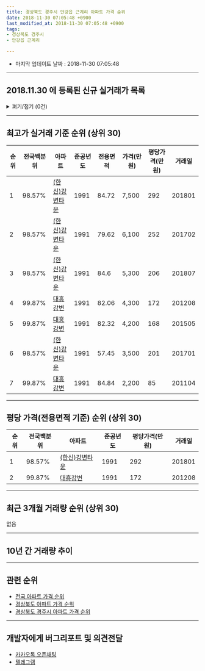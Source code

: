 ```yaml
---
title: 경상북도 경주시 안강읍 근계리 아파트 가격 순위
date: 2018-11-30 07:05:48 +0900
last_modified_at: 2018-11-30 07:05:48 +0900
tags:
- 경상북도 경주시
- 안강읍 근계리

---
```


* 마지막 업데이트 날짜 : 2018-11-30 07:05:48

---

## 2018.11.30 에 등록된 신규 실거래가 목록

<details>
<summary>펴기/접기 (0건)</summary>
<div markdown="1">

|아파트|전국백분위|준공년도|전용면적|가격(만원)|평당가격(만원)|거래일|
|---|---|---|---|---|---|---|
|없음|||||||


</div>
</details>

---

## 최고가 실거래 기준 순위 (상위 30)


|순위|전국백분위|아파트|준공년도|전용면적|가격(만원)|평당가격(만원)|거래일|
|---|---|---|---|---|---|---|---|
|1|98.57%|[(한신)강변타운](https://search.naver.com/search.naver?query=%EA%B2%BD%EC%83%81%EB%B6%81%EB%8F%84+%EA%B2%BD%EC%A3%BC%EC%8B%9C+%EC%95%88%EA%B0%95%EC%9D%8D+%EA%B7%BC%EA%B3%84%EB%A6%AC+%28%ED%95%9C%EC%8B%A0%29%EA%B0%95%EB%B3%80%ED%83%80%EC%9A%B4)|1991|84.72|7,500|292|201801|
|2|98.57%|[(한신)강변타운](https://search.naver.com/search.naver?query=%EA%B2%BD%EC%83%81%EB%B6%81%EB%8F%84+%EA%B2%BD%EC%A3%BC%EC%8B%9C+%EC%95%88%EA%B0%95%EC%9D%8D+%EA%B7%BC%EA%B3%84%EB%A6%AC+%28%ED%95%9C%EC%8B%A0%29%EA%B0%95%EB%B3%80%ED%83%80%EC%9A%B4)|1991|79.62|6,100|252|201702|
|3|98.57%|[(한신)강변타운](https://search.naver.com/search.naver?query=%EA%B2%BD%EC%83%81%EB%B6%81%EB%8F%84+%EA%B2%BD%EC%A3%BC%EC%8B%9C+%EC%95%88%EA%B0%95%EC%9D%8D+%EA%B7%BC%EA%B3%84%EB%A6%AC+%28%ED%95%9C%EC%8B%A0%29%EA%B0%95%EB%B3%80%ED%83%80%EC%9A%B4)|1991|84.6|5,300|206|201807|
|4|99.87%|[대흥강변](https://search.naver.com/search.naver?query=%EA%B2%BD%EC%83%81%EB%B6%81%EB%8F%84+%EA%B2%BD%EC%A3%BC%EC%8B%9C+%EC%95%88%EA%B0%95%EC%9D%8D+%EA%B7%BC%EA%B3%84%EB%A6%AC+%EB%8C%80%ED%9D%A5%EA%B0%95%EB%B3%80)|1991|82.06|4,300|172|201208|
|5|99.87%|[대흥강변](https://search.naver.com/search.naver?query=%EA%B2%BD%EC%83%81%EB%B6%81%EB%8F%84+%EA%B2%BD%EC%A3%BC%EC%8B%9C+%EC%95%88%EA%B0%95%EC%9D%8D+%EA%B7%BC%EA%B3%84%EB%A6%AC+%EB%8C%80%ED%9D%A5%EA%B0%95%EB%B3%80)|1991|82.32|4,200|168|201505|
|6|98.57%|[(한신)강변타운](https://search.naver.com/search.naver?query=%EA%B2%BD%EC%83%81%EB%B6%81%EB%8F%84+%EA%B2%BD%EC%A3%BC%EC%8B%9C+%EC%95%88%EA%B0%95%EC%9D%8D+%EA%B7%BC%EA%B3%84%EB%A6%AC+%28%ED%95%9C%EC%8B%A0%29%EA%B0%95%EB%B3%80%ED%83%80%EC%9A%B4)|1991|57.45|3,500|201|201701|
|7|99.87%|[대흥강변](https://search.naver.com/search.naver?query=%EA%B2%BD%EC%83%81%EB%B6%81%EB%8F%84+%EA%B2%BD%EC%A3%BC%EC%8B%9C+%EC%95%88%EA%B0%95%EC%9D%8D+%EA%B7%BC%EA%B3%84%EB%A6%AC+%EB%8C%80%ED%9D%A5%EA%B0%95%EB%B3%80)|1991|84.84|2,200|85|201104|


---

## 평당 가격(전용면적 기준) 순위 (상위 30)


|순위|전국백분위|아파트|준공년도|평당가격(만원)|거래일|
|---|---|---|---|---|---|
|1|98.57%|[(한신)강변타운](https://search.naver.com/search.naver?query=%EA%B2%BD%EC%83%81%EB%B6%81%EB%8F%84+%EA%B2%BD%EC%A3%BC%EC%8B%9C+%EC%95%88%EA%B0%95%EC%9D%8D+%EA%B7%BC%EA%B3%84%EB%A6%AC+%28%ED%95%9C%EC%8B%A0%29%EA%B0%95%EB%B3%80%ED%83%80%EC%9A%B4)|1991|292|201801|
|2|99.87%|[대흥강변](https://search.naver.com/search.naver?query=%EA%B2%BD%EC%83%81%EB%B6%81%EB%8F%84+%EA%B2%BD%EC%A3%BC%EC%8B%9C+%EC%95%88%EA%B0%95%EC%9D%8D+%EA%B7%BC%EA%B3%84%EB%A6%AC+%EB%8C%80%ED%9D%A5%EA%B0%95%EB%B3%80)|1991|172|201208|


---

## 최근 3개월 거래량 순위 (상위 30)

없음

---

## 10년 간 거래량 추이


<div style="width:100%;">
    <canvas id="deal_progress" height="250"></canvas>
</div>

<script>
new Chart(document.getElementById("deal_progress"), {
    type: 'line',
    data: {
        labels: ['200811','200812','200901','200902','200903','200904','200905','200906','200907','200908','200909','200910','200911','200912','201001','201002','201003','201004','201005','201006','201007','201008','201009','201010','201011','201012','201101','201102','201103','201104','201105','201106','201107','201108','201109','201110','201111','201112','201201','201202','201203','201204','201205','201206','201207','201208','201209','201210','201211','201212','201301','201302','201303','201304','201305','201306','201307','201308','201309','201310','201311','201312','201401','201402','201403','201404','201405','201406','201407','201408','201409','201410','201411','201412','201501','201502','201503','201504','201505','201506','201507','201508','201509','201510','201511','201512','201601','201602','201603','201604','201605','201606','201607','201608','201609','201610','201611','201612','201701','201702','201703','201704','201705','201706','201707','201708','201709','201710','201711','201712','201801','201802','201803','201804','201805','201806','201807','201808','201809','201810','201811'],
        datasets: [{
            label: '실거래 수',
            pointRadius: 1,
            data: [2, 0, 0, 1, 0, 0, 1, 1, 1, 1, 0, 1, 2, 1, 0, 0, 0, 0, 0, 1, 0, 0, 0, 0, 0, 0, 1, 0, 2, 3, 0, 1, 2, 1, 0, 0, 1, 3, 0, 0, 0, 0, 0, 0, 2, 2, 2, 1, 1, 0, 0, 0, 1, 3, 0, 1, 0, 0, 1, 1, 0, 0, 1, 2, 1, 2, 0, 1, 1, 1, 1, 0, 0, 1, 0, 0, 0, 0, 2, 1, 0, 0, 0, 0, 0, 0, 0, 0, 0, 0, 1, 0, 0, 0, 0, 0, 0, 0, 2, 3, 0, 0, 0, 0, 0, 1, 0, 0, 2, 1, 1, 0, 0, 0, 1, 1, 1, 0, 0, 0, 0],
            borderColor: "rgba(255, 201, 14, 1)",
            backgroundColor: "rgba(255, 201, 14, 0.5)",
            fill: true,
        }]
    },
    options: {
        responsive: true,
        title: {
            display: true,
            text: '10년간 거래량 추이'
        },
        tooltips: {
            mode: 'index',
            intersect: false,
        },
        hover: {
            mode: 'nearest',
            intersect: true
        },
        scales: {
            xAxes: [{
                display: true,
                scaleLabel: {
                    display: true,
                    labelString: '년/월'
                }
            }],
            yAxes: [{
                display: true,
                ticks: {
                    suggestedMin: 0,
                },
                scaleLabel: {
                    display: true,
                    labelString: '실거래 수'
                }
            }]
        }
    }
});

</script>


---

## 관련 순위

- [전국 아파트 가격 순위](https://inasie.github.io/apt-ranking/전국)
- [경상북도 아파트 가격 순위](https://inasie.github.io/apt-ranking/경상북도)
- [경상북도 경주시 아파트 가격 순위](https://inasie.github.io/apt-ranking/경상북도-경주시)


---

## 개발자에게 버그리포트 및 의견전달

- [카카오톡 오픈채팅](https://open.kakao.com/o/gLJUAP4)
- [텔레그램](https://t.me/inasie)

